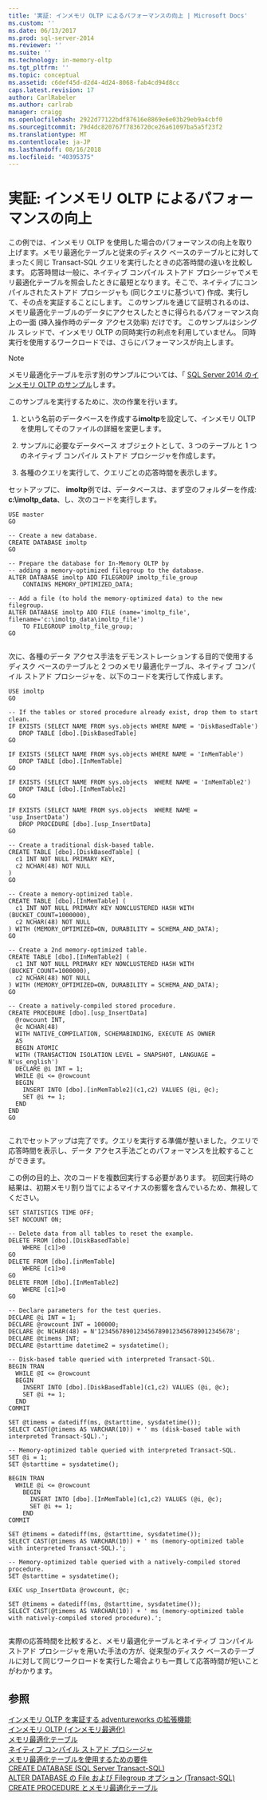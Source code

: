 ```yaml
---
title: '実証: インメモリ OLTP によるパフォーマンスの向上 | Microsoft Docs'
ms.custom: ''
ms.date: 06/13/2017
ms.prod: sql-server-2014
ms.reviewer: ''
ms.suite: ''
ms.technology: in-memory-oltp
ms.tgt_pltfrm: ''
ms.topic: conceptual
ms.assetid: c6def45d-d2d4-4d24-8068-fab4cd94d8cc
caps.latest.revision: 17
author: CarlRabeler
ms.author: carlrab
manager: craigg
ms.openlocfilehash: 2922d77122bdf87616e8869e6e03b29eb9a4cbf0
ms.sourcegitcommit: 79d4dc820767f7836720ce26a61097ba5a5f23f2
ms.translationtype: MT
ms.contentlocale: ja-JP
ms.lasthandoff: 08/16/2018
ms.locfileid: "40395375"
---
```

# <a name="demonstration-performance-improvement-of-in-memory-oltp"></a>実証: インメモリ OLTP によるパフォーマンスの向上
  この例では、インメモリ OLTP を使用した場合のパフォーマンスの向上を取り上げます。メモリ最適化テーブルと従来のディスク ベースのテーブルとに対してまったく同じ Transact-SQL クエリを実行したときの応答時間の違いを比較します。 応答時間は一般に、ネイティブ コンパイル ストアド プロシージャでメモリ最適化テーブルを照会したときに最短となります。そこで、ネイティブにコンパイルされたストアド プロシージャも (同じクエリに基づいて) 作成、実行して、その点を実証することにします。 このサンプルを通じて証明されるのは、メモリ最適化テーブルのデータにアクセスしたときに得られるパフォーマンス向上の一面 (挿入操作時のデータ アクセス効率) だけです。 このサンプルはシングル スレッドで、インメモリ OLTP の同時実行の利点を利用していません。 同時実行を使用するワークロードでは、さらにパフォーマンスが向上します。  
  
> [!NOTE]  
>  メモリ最適化テーブルを示す別のサンプルについては、「 [SQL Server 2014 のインメモリ OLTP のサンプル](https://msftdbprodsamples.codeplex.com/releases/view/114491)します。  
  
 このサンプルを実行するために、次の作業を行います。  
  
1.  という名前のデータベースを作成する**imoltp**を設定して、インメモリ OLTP を使用してそのファイルの詳細を変更します。  
  
2.  サンプルに必要なデータベース オブジェクトとして、3 つのテーブルと 1 つのネイティブ コンパイル ストアド プロシージャを作成します。  
  
3.  各種のクエリを実行して、クエリごとの応答時間を表示します。  
  
 セットアップに、 **imoltp**例では、データベースは、まず空のフォルダーを作成: **c:\imoltp_data**、し、次のコードを実行します。  
  
```tsql  
USE master  
GO  
  
-- Create a new database.  
CREATE DATABASE imoltp  
GO  
  
-- Prepare the database for In-Memory OLTP by  
-- adding a memory-optimized filegroup to the database.  
ALTER DATABASE imoltp ADD FILEGROUP imoltp_file_group  
    CONTAINS MEMORY_OPTIMIZED_DATA;  
  
-- Add a file (to hold the memory-optimized data) to the new filegroup.  
ALTER DATABASE imoltp ADD FILE (name='imoltp_file', filename='c:\imoltp_data\imoltp_file')  
    TO FILEGROUP imoltp_file_group;  
GO  
  
```  
  
 次に、各種のデータ アクセス手法をデモンストレーションする目的で使用するディスク ベースのテーブルと 2 つのメモリ最適化テーブル、ネイティブ コンパイル ストアド プロシージャを、以下のコードを実行して作成します。  
  
```tsql  
USE imoltp  
GO  
  
-- If the tables or stored procedure already exist, drop them to start clean.  
IF EXISTS (SELECT NAME FROM sys.objects WHERE NAME = 'DiskBasedTable')  
   DROP TABLE [dbo].[DiskBasedTable]  
GO  
  
IF EXISTS (SELECT NAME FROM sys.objects WHERE NAME = 'InMemTable')  
   DROP TABLE [dbo].[InMemTable]  
GO  
  
IF EXISTS (SELECT NAME FROM sys.objects  WHERE NAME = 'InMemTable2')  
   DROP TABLE [dbo].[InMemTable2]  
GO  
  
IF EXISTS (SELECT NAME FROM sys.objects  WHERE NAME = 'usp_InsertData')  
   DROP PROCEDURE [dbo].[usp_InsertData]  
GO  
  
-- Create a traditional disk-based table.  
CREATE TABLE [dbo].[DiskBasedTable] (  
  c1 INT NOT NULL PRIMARY KEY,  
  c2 NCHAR(48) NOT NULL  
)  
GO  
  
-- Create a memory-optimized table.  
CREATE TABLE [dbo].[InMemTable] (  
  c1 INT NOT NULL PRIMARY KEY NONCLUSTERED HASH WITH (BUCKET_COUNT=1000000),  
  c2 NCHAR(48) NOT NULL  
) WITH (MEMORY_OPTIMIZED=ON, DURABILITY = SCHEMA_AND_DATA);  
GO  
  
-- Create a 2nd memory-optimized table.  
CREATE TABLE [dbo].[InMemTable2] (  
  c1 INT NOT NULL PRIMARY KEY NONCLUSTERED HASH WITH (BUCKET_COUNT=1000000),  
  c2 NCHAR(48) NOT NULL  
) WITH (MEMORY_OPTIMIZED=ON, DURABILITY = SCHEMA_AND_DATA);  
GO  
  
-- Create a natively-compiled stored procedure.  
CREATE PROCEDURE [dbo].[usp_InsertData]   
  @rowcount INT,  
  @c NCHAR(48)  
  WITH NATIVE_COMPILATION, SCHEMABINDING, EXECUTE AS OWNER  
  AS   
  BEGIN ATOMIC   
  WITH (TRANSACTION ISOLATION LEVEL = SNAPSHOT, LANGUAGE = N'us_english')  
  DECLARE @i INT = 1;  
  WHILE @i <= @rowcount  
  BEGIN  
    INSERT INTO [dbo].[inMemTable2](c1,c2) VALUES (@i, @c);  
    SET @i += 1;  
  END  
END  
GO  
  
```  
  
 これでセットアップは完了です。クエリを実行する準備が整いました。クエリで応答時間を表示し、データ アクセス手法ごとのパフォーマンスを比較することができます。  
  
 この例の目的上、次のコードを複数回実行する必要があります。 初回実行時の結果は、初期メモリ割り当てによるマイナスの影響を含んでいるため、無視してください。  
  
```tsql  
SET STATISTICS TIME OFF;  
SET NOCOUNT ON;  
  
-- Delete data from all tables to reset the example.  
DELETE FROM [dbo].[DiskBasedTable]   
    WHERE [c1]>0  
GO  
DELETE FROM [dbo].[inMemTable]   
    WHERE [c1]>0  
GO  
DELETE FROM [dbo].[InMemTable2]   
    WHERE [c1]>0  
GO  
  
-- Declare parameters for the test queries.  
DECLARE @i INT = 1;  
DECLARE @rowcount INT = 100000;  
DECLARE @c NCHAR(48) = N'12345678901234567890123456789012345678';  
DECLARE @timems INT;  
DECLARE @starttime datetime2 = sysdatetime();  
  
-- Disk-based table queried with interpreted Transact-SQL.  
BEGIN TRAN  
  WHILE @I <= @rowcount  
  BEGIN  
    INSERT INTO [dbo].[DiskBasedTable](c1,c2) VALUES (@i, @c);  
    SET @i += 1;  
  END  
COMMIT  
  
SET @timems = datediff(ms, @starttime, sysdatetime());  
SELECT CAST(@timems AS VARCHAR(10)) + ' ms (disk-based table with interpreted Transact-SQL).';  
  
-- Memory-optimized table queried with interpreted Transact-SQL.  
SET @i = 1;  
SET @starttime = sysdatetime();  
  
BEGIN TRAN  
  WHILE @i <= @rowcount  
    BEGIN  
      INSERT INTO [dbo].[InMemTable](c1,c2) VALUES (@i, @c);  
      SET @i += 1;  
    END  
COMMIT  
  
SET @timems = datediff(ms, @starttime, sysdatetime());  
SELECT CAST(@timems AS VARCHAR(10)) + ' ms (memory-optimized table with interpreted Transact-SQL).';  
  
-- Memory-optimized table queried with a natively-compiled stored procedure.  
SET @starttime = sysdatetime();  
  
EXEC usp_InsertData @rowcount, @c;  
  
SET @timems = datediff(ms, @starttime, sysdatetime());  
SELECT CAST(@timems AS VARCHAR(10)) + ' ms (memory-optimized table with natively-compiled stored procedure).';  
  
```  
  
 実際の応答時間を比較すると、メモリ最適化テーブルとネイティブ コンパイル ストアド プロシージャを用いた手法の方が、従来型のディスク ベースのテーブルに対して同じワークロードを実行した場合よりも一貫して応答時間が短いことがわかります。  
  
## <a name="see-also"></a>参照  
 [インメモリ OLTP を実証する adventureworks の拡張機能](../../database-engine/extensions-to-adventureworks-to-demonstrate-in-memory-oltp.md)   
 [インメモリ OLTP &#40;インメモリ最適化&#41;](in-memory-oltp-in-memory-optimization.md)   
 [メモリ最適化テーブル](memory-optimized-tables.md)   
 [ネイティブ コンパイル ストアド プロシージャ](natively-compiled-stored-procedures.md)   
 [メモリ最適化テーブルを使用するための要件](requirements-for-using-memory-optimized-tables.md)   
 [CREATE DATABASE &#40;SQL Server Transact-SQL&#41;](/sql/t-sql/statements/create-database-sql-server-transact-sql)   
 [ALTER DATABASE の File および Filegroup オプション &#40;Transact-SQL&#41;](/sql/t-sql/statements/alter-database-transact-sql-file-and-filegroup-options)   
 [CREATE PROCEDURE とメモリ最適化テーブル](/sql/t-sql/statements/create-procedure-transact-sql)  
  
  

